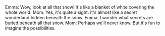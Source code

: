 Emma: Wow, look at all that snow! It's like a blanket of white covering the whole world.
Mom: Yes, it's quite a sight. It's almost like a secret wonderland hidden beneath the snow.
Emma: I wonder what secrets are buried beneath all that snow.
Mom: Perhaps we'll never know. But it's fun to imagine the possibilities.
